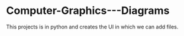 # Computer-Graphics---Diagrams
This projects is in python and creates the UI in which we can add files.